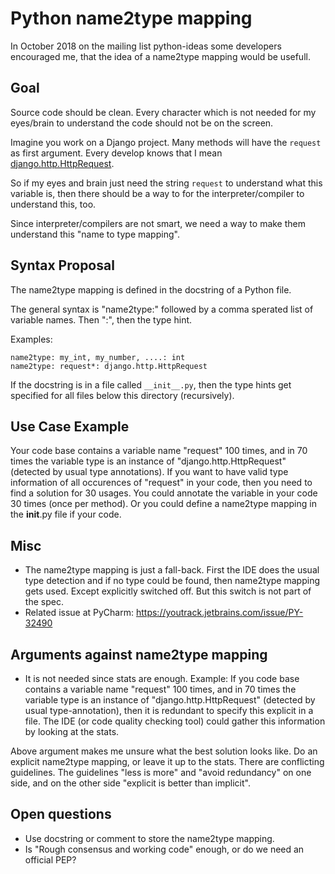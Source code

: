 # Python name2type mapping

In October 2018 on the mailing list python-ideas some developers encouraged me, that the idea of a name2type mapping would be usefull.

## Goal

Source code should be clean. Every character which is not needed for my eyes/brain to understand the code should not be on the screen.

Imagine you work on a Django project. Many methods will have the `request` as first argument. Every develop knows that I mean [django.http.HttpRequest](https://docs.djangoproject.com/en/4.0/ref/request-response/#httprequest-objects).

So if my eyes and brain just need the string `request` to understand what this variable is, then there should be a way to
for the interpreter/compiler to understand this, too.

Since interpreter/compilers are not smart, we need a way to make them understand this "name to type mapping".

 
## Syntax Proposal
 
The name2type mapping is defined in the docstring of a Python file.
 
The general syntax is "name2type:" followed by a comma sperated list of variable names. Then ":", then the type hint.
 
Examples:

```
name2type: my_int, my_number, ....: int
name2type: request*: django.http.HttpRequest
```

If the docstring is in a file called `__init__.py`, then the type hints get specified for all files below this directory (recursively).
 
## Use Case Example

Your code base contains a variable name "request" 100 times, and in 70 times the variable type is an instance of "django.http.HttpRequest" (detected by usual type annotations). If you want to have valid type information of all occurences of "request" in your code, then you need to find a solution for 30 usages. You could annotate the variable in your code 30 times (once per method). Or you could define a name2type mapping in the __init__.py file if your code.
 
## Misc
 
* The name2type mapping is just a fall-back. First the IDE does the usual type detection and if no type could be found, then name2type mapping gets used. Except explicitly switched off. But this switch is not part of the spec. 
* Related issue at PyCharm: https://youtrack.jetbrains.com/issue/PY-32490

## Arguments against name2type mapping

* It is not needed since stats are enough. Example: If you code base contains a variable name "request" 100 times, and in 70 times the variable type is an instance of "django.http.HttpRequest" (detected by usual type-annotation), then it is redundant to specify this explicit in a file. The IDE (or code quality checking tool) could gather this information by looking at the stats.

Above argument makes me unsure what the best solution looks like. Do an explicit name2type mapping, or leave it up to the stats. There are conflicting guidelines. The guidelines "less is more" and "avoid redundancy" on one side, and on the other side "explicit is better than implicit".

## Open questions

* Use docstring or comment to store the name2type mapping. 
* Is "Rough consensus and working code" enough, or do we need an official PEP?
